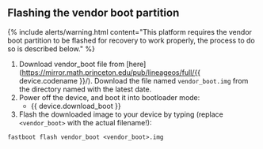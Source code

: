 ## Flashing the vendor boot partition

{% include alerts/warning.html content="This platform requires the vendor boot partition to be flashed for recovery to work properly, the process to do so is described below." %}

1. Download vendor_boot file from [here](https://mirror.math.princeton.edu/pub/lineageos/full/{{ device.codename }}/). Download the file named `vendor_boot.img` from the directory named with the latest date.
2. Power off the device, and boot it into bootloader mode:
    * {{ device.download_boot }}
3. Flash the downloaded image to your device by typing (replace `<vendor_boot>` with the actual filename!):
```
fastboot flash vendor_boot <vendor_boot>.img
```
